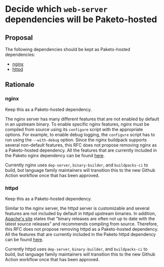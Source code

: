 # Decide which `web-server` dependencies will be Paketo-hosted

## Proposal

The following dependencies should be kept as Paketo-hosted dependencies:
* [nginx](https://github.com/paketo-buildpacks/nginx/blob/main/buildpack.toml)
* [httpd](https://github.com/paketo-buildpacks/httpd/blob/main/buildpack.toml)

## Rationale

### nginx

Keep this as a Paketo-hosted dependency.

The nginx server has many different features that are not enabled by default in an upstream binary. To enable specific
nginx features, nginx must be compiled from source using its `configure` script with the appropriate options. For example,
to enable debug logging, the `configure` script has to run using the `--with-debug` option. Since the nginx buildpack supports
several non-default features, this RFC does not propose removing nginx as a Paketo-hosted dependency.  All the features that are
currently included in the Paketo nginx dependency can be found [here](https://github.com/cloudfoundry/buildpacks-ci/blob/0feb3c1ffd58d9021f3edf2988833d6265db5a23/tasks/build-binary-new/builder.rb#L320).

Currently nginx uses `dep-server`, `binary-builder`, and `buildpacks-ci` to build, but language family maintainers
will transition this to the new Github Action workflow once that has been approved.

### httpd

Keep this as a Paketo-hosted dependency.

Similar to the nginx server, the httpd server is customizable and several features are not included by default in httpd upstream binaries.
In addition, [Apache's site](https://httpd.apache.org/docs/2.4/install.html#page-header) states that "binary releases are often not up
to date with the latest source releases" and recommends compiling from source. Therefore, this RFC does not propose removing httpd as a
Paketo-hosted dependency.  All the features that are currently included in the Paketo httpd dependency can be found [here](https://github.com/cloudfoundry/binary-builder/blob/543c706d05f0245f476f47c7add22fbb35758761/recipe/httpd_meal.rb#L41).

Currently httpd uses `dep-server`, `binary-builder`, and `buildpacks-ci` to build, but language family maintainers
will transition this to the new Github Action workflow once that has been approved.
